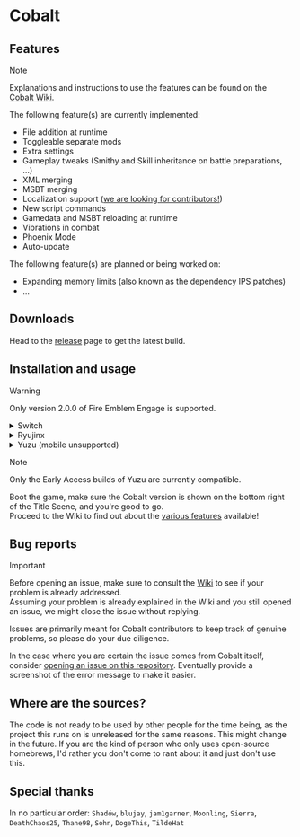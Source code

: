 # Cobalt

## Features

> [!NOTE]
> Explanations and instructions to use the features can be found on the [Cobalt Wiki](https://github.com/Raytwo/Cobalt/wiki).

The following feature(s) are currently implemented:
* File addition at runtime
* Toggleable separate mods
* Extra settings
* Gameplay tweaks (Smithy and Skill inheritance on battle preparations, ...)
* XML merging
* MSBT merging
* Localization support ([we are looking for contributors!](https://github.com/Raytwo/Cobalt/wiki/Localization))
* New script commands
* Gamedata and MSBT reloading at runtime
* Vibrations in combat
* Phoenix Mode
* Auto-update

The following feature(s) are planned or being worked on:
* Expanding memory limits (also known as the dependency IPS patches)
* ...

## Downloads 
Head to the [release](https://github.com/Raytwo/Cobalt/releases/latest) page to get the latest build.

## Installation and usage
> [!WARNING]
> Only version 2.0.0 of Fire Emblem Engage is supported.

<details>
  <summary>Switch</summary>
  
  1. Make sure your Atmosphere CFW is up-to-date
  2. Extract ``release.zip`` at the root of your SD
  3. Create a directory on your SD if it doesn't already exist: ``/engage/mods/``
  4. Boot game
</details>
<details>
  <summary>Ryujinx</summary>
  
  1. Press ``File > Open Ryujinx folder`` in the menu bar at the top
  2. Navigate to the ``sdcard`` folder.
  3. Extract the ``release.zip`` archive here.
  4. Create the following directory if it doesn't already exist: ``/engage/mods/``
  5. Boot game
</details>
<details>
  <summary>Yuzu (mobile unsupported)</summary>

  1. Press ``File > Open yuzu folder`` in the menu bar at the top
  2. Navigate to the ``sdmc`` folder.
  3. Extract the ``release.zip`` archive here.
  4. Create the following directory if it doesn't already exist: ``/engage/mods/``
  5. Boot game

  Please note that the auto-update feature and logs are not available for the time being. No, we can not fix this.
</details>

> [!NOTE]
> Only the Early Access builds of Yuzu are currently compatible.

Boot the game, make sure the Cobalt version is shown on the bottom right of the Title Scene, and you're good to go.  
Proceed to the Wiki to find out about the [various features](https://github.com/Raytwo/Cobalt/wiki) available!

## Bug reports
> [!IMPORTANT]
> Before opening an issue, make sure to consult the [Wiki](https://github.com/Raytwo/Cobalt/wiki) to see if your problem is already addressed.  
> Assuming your problem is already explained in the Wiki and you still opened an issue, we might close the issue without replying.
> 
> Issues are primarily meant for Cobalt contributors to keep track of genuine problems, so please do your due diligence.

In the case where you are certain the issue comes from Cobalt itself, consider [opening an issue on this repository](https://github.com/Raytwo/Cobalt/issues/new/choose). Eventually provide a screenshot of the error message to make it easier.

## Where are the sources?
The code is not ready to be used by other people for the time being, as the project this runs on is unreleased for the same reasons. This might change in the future.
If you are the kind of person who only uses open-source homebrews, I'd rather you don't come to rant about it and just don't use this.

## Special thanks
In no particular order: ``Shadów``, ``blujay``, ``jam1garner``, ``Moonling``, ``Sierra``, ``DeathChaos25``, ``Thane98``, ``Sohn``, ``DogeThis``, ``TildeHat``
